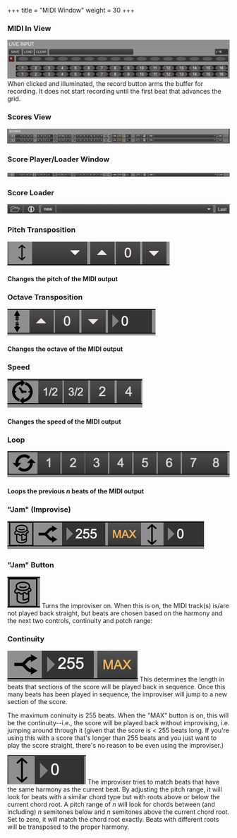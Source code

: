 +++
title = "MIDI Window"
weight = 30
+++

### MIDI In View
![pic](images/live_input.png)
When clicked and illuminated, the record button arms the buffer for recording. It does not start recording until the first beat that advances the grid.


### Scores View
![pic](images/midi_scores_view.png)

### Score Player/Loader Window
![MIDI Score Effect and load window](images/midi_score.png)

### Score Loader
![pic](images/score_load.png)

### Pitch Transposition
![pic](images/track_effect_pitch_transposition.png)
#### Changes the pitch of the MIDI output

### Octave Transposition
![pic](images/track_effect_octave_transposition.png)
#### Changes the octave of the MIDI output

### Speed
![pic](images/track_effect_speed.png)
#### Changes the speed of the MIDI output

### Loop
![pic](images/track_effect_loop.png)
#### Loops the previous <i>n</i> beats of the MIDI output

### "Jam" (Improvise)
![pic](images/track_effect_jam_full.png)

### "Jam" Button
![pic](images/track_effect_jam.png)
Turns the improviser on. When this is on, the MIDI track(s) is/are not played back straight, but beats are chosen based on the harmony and the next two controls, continuity and potch range:

### Continuity
![pic](images/track_effect_continuity.png)
This determines the length in beats that sections of the score will be played back in sequence. Once this many beats has been played in sequence, the improviser will jump to a new section of the score. <p>
The maximum coninuity is 255 beats. When the "MAX" button is on, this will be the continuity--i.e., the score will be played back without improvising, i.e. jumping around through it (given that the score is < 255 beats long. If you're using this with a score that's longer than 255 beats and you just want to play the score straight, there's no reason to be even using the improviser.)

![pic](images/track_effect_pitch_range.png)
The improviser tries to match beats that have the same harmony as the current beat. By adjusting the pitch range, it will look for beats with a similar chord type but with roots above or below the current chord root. A pitch range of <i>n</i> will look for chords between (and including) <i>n</i> semitones below and <i>n</i> semitones above the current chord root. Set to zero, it will match the chord root exactly. Beats with different roots will be transposed to the proper harmony.




